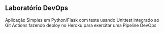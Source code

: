 ## Laboratório DevOps



Aplicação Simples em Python/Flask com teste usando Unittest integrado ao Git Actions fazendo deploy no Heroku para exercitar uma Pipeline DevOps